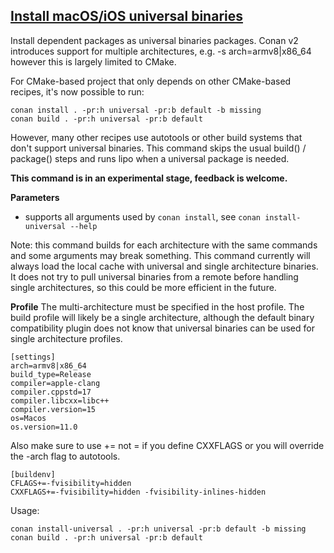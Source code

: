 ## [Install macOS/iOS universal binaries](cmd_install_universal.py)

Install dependent packages as universal binaries packages.
Conan v2 introduces support for multiple architectures, e.g. -s arch=armv8|x86_64
however this is largely limited to CMake.

For CMake-based project that only depends on other CMake-based recipes, it's now
possible to run:

```
conan install . -pr:h universal -pr:b default -b missing
conan build . -pr:h universal -pr:b default
```

However, many other recipes use autotools or other build systems that don't support
universal binaries. This command skips the usual build() / package() steps and
runs lipo when a universal package is needed.

**This command is in an experimental stage, feedback is welcome.**

**Parameters**
* supports all arguments used by `conan install`, see `conan install-universal --help`

Note: this command builds for each architecture with the same commands and some arguments
may break something. This command currently will always load the local cache with
universal and single architecture binaries. It does not try to pull universal
binaries from a remote before handling single architectures, so this could be more
efficient in the future.

**Profile**
The multi-architecture must be specified in the host profile.
The build profile will likely be a single architecture, although the default
binary compatibility plugin does not know that universal binaries can be used
for single architecture profiles.

```
[settings]
arch=armv8|x86_64
build_type=Release
compiler=apple-clang
compiler.cppstd=17
compiler.libcxx=libc++
compiler.version=15
os=Macos
os.version=11.0
```

Also make sure to use += not = if you define CXXFLAGS or you will override the -arch flag
to autotools.

```
[buildenv]
CFLAGS+=-fvisibility=hidden
CXXFLAGS+=-fvisibility=hidden -fvisibility-inlines-hidden
```

Usage:
```
conan install-universal . -pr:h universal -pr:b default -b missing
conan build . -pr:h universal -pr:b default
```
